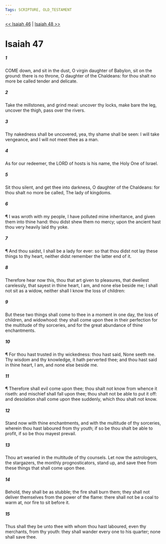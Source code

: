 ```yaml
---
Tags: SCRIPTURE, OLD_TESTAMENT
---
```


[<< Isaiah 46](OLD_TESTAMENT/23_Isaiah/Isaiah_46.md) | [Isaiah 48 >>](OLD_TESTAMENT/23_Isaiah/Isaiah_48.md)

# Isaiah 47

##### 1
 COME down, and sit in the dust, O virgin daughter of Babylon, sit on the ground: there is no throne, O daughter of the Chaldeans: for thou shalt no more be called tender and delicate.
##### 2
 Take the millstones, and grind meal: uncover thy locks, make bare the leg, uncover the thigh, pass over the rivers.
##### 3
 Thy nakedness shall be uncovered, yea, thy shame shall be seen: I will take vengeance, and I will not meet thee as a man.
##### 4
 As for our redeemer, the LORD of hosts is his name, the Holy One of Israel.
##### 5
 Sit thou silent, and get thee into darkness, O daughter of the Chaldeans: for thou shalt no more be called, The lady of kingdoms.
##### 6
 ¶ I was wroth with my people, I have polluted mine inheritance, and given them into thine hand: thou didst shew them no mercy; upon the ancient hast thou very heavily laid thy yoke.
##### 7
 ¶ And thou saidst, I shall be a lady for ever: so that thou didst not lay these things to thy heart, neither didst remember the latter end of it.
##### 8
 Therefore hear now this, thou that art given to pleasures, that dwellest carelessly, that sayest in thine heart, I am, and none else beside me; I shall not sit as a widow, neither shall I know the loss of children:
##### 9
 But these two things shall come to thee in a moment in one day, the loss of children, and widowhood: they shall come upon thee in their perfection for the multitude of thy sorceries, and for the great abundance of thine enchantments.
##### 10
 ¶ For thou hast trusted in thy wickedness: thou hast said, None seeth me.  Thy wisdom and thy knowledge, it hath perverted thee; and thou hast said in thine heart, I am, and none else beside me.
##### 11
 ¶ Therefore shall evil come upon thee; thou shalt not know from whence it riseth: and mischief shall fall upon thee; thou shalt not be able to put it off: and desolation shall come upon thee suddenly, which thou shalt not know.
##### 12
 Stand now with thine enchantments, and with the multitude of thy sorceries, wherein thou hast laboured from thy youth; if so be thou shalt be able to profit, if so be thou mayest prevail.
##### 13
 Thou art wearied in the multitude of thy counsels.  Let now the astrologers, the stargazers, the monthly prognosticators, stand up, and save thee from these things that shall come upon thee.
##### 14
 Behold, they shall be as stubble; the fire shall burn them; they shall not deliver themselves from the power of the flame: there shall not be a coal to warm at, nor fire to sit before it.
##### 15
 Thus shall they be unto thee with whom thou hast laboured, even thy merchants, from thy youth: they shall wander every one to his quarter; none shall save thee.
